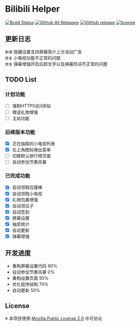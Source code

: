 # Bilibili Helper

[![Build Status](https://travis-ci.org/MoeHero/BilibiliHelper.svg?branch=master)](https://travis-ci.org/MoeHero/BilibiliHelper)
[![Github All Releases](https://img.shields.io/github/downloads/MoeHero/BilibiliHelper/total.svg)](https://github.com/MoeHero/BilibiliHelper/releases)
[![GitHub release](https://img.shields.io/github/release/MoeHero/BilibiliHelper.svg)](https://github.com/MoeHero/BilibiliHelper/releases)
[![license](https://img.shields.io/badge/license-MPL--2.0-blue.svg)](https://github.com/MoeHero/BilibiliHelper/blob/master/LICENSE)

## 更新日志
`新增` 隐藏设置支持屏蔽简介上方活动广告  
`修复` 小电视功能不正常的问题  
`修复` 弹幕增强开启后颜文字以及弹幕热词不正常的问题

## TODO List
### 计划功能
- [ ] 强制HTTPS访问B站
- [ ] 赠送礼物增强
- [ ] 主站功能

### 后续版本功能
- [x] 正在抽取的小电视列表
- [x] 右上角图标弹出菜单
- [ ] 切换默认排行榜页面
- [ ] 自动参加节奏风暴

### 已完成功能
- [x] 自动领取应援棒
- [x] 自动领取小电视
- [x] 礼物包裹增强
- [x] 自动领瓜子
- [x] 自动签到
- [x] 屏蔽设置
- [x] 抽奖统计
- [x] 自动更新
- [x] 弹幕增强

## 开发进度
- 重构屏蔽设置代码 90%
- 自动参加节奏风暴 0%
- 重构设置页面 95%
- 优化程序结构 70%
- 自动更新 50%

## License
※ 本项目使用 [Mozilla Public License 2.0](https://github.com/MoeHero/BilibiliHelper/blob/master/LICENSE) 许可协议